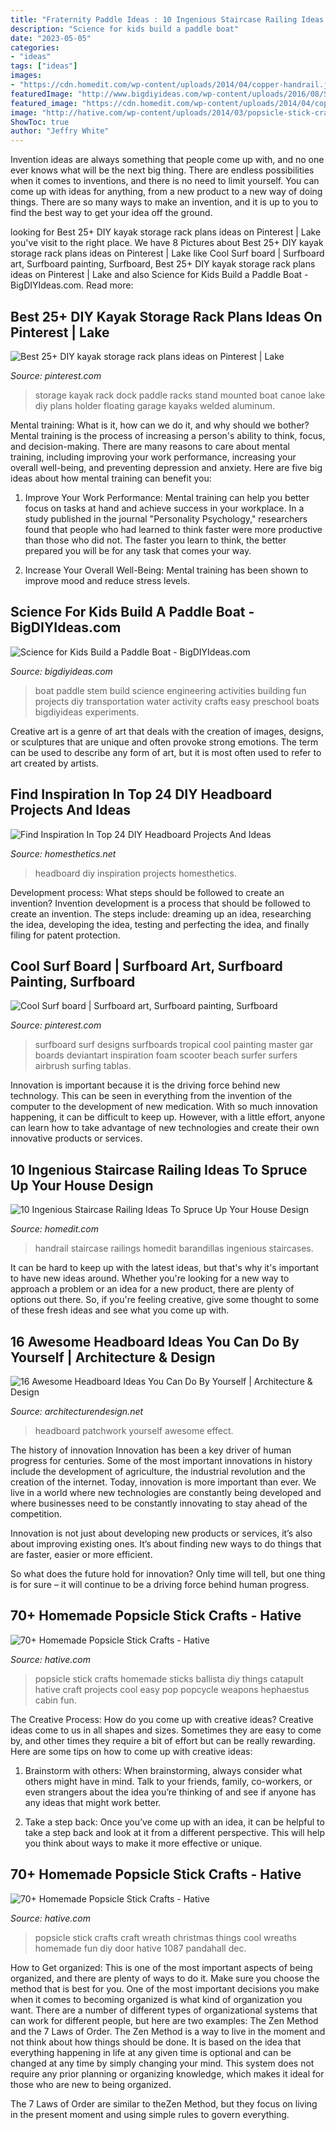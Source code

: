 ```yaml
---
title: "Fraternity Paddle Ideas : 10 Ingenious Staircase Railing Ideas To Spruce Up Your House Design"
description: "Science for kids build a paddle boat"
date: "2023-05-05"
categories:
- "ideas"
tags: ["ideas"]
images:
- "https://cdn.homedit.com/wp-content/uploads/2014/04/copper-handrail.jpg"
featuredImage: "http://www.bigdiyideas.com/wp-content/uploads/2016/08/Science-for-Kids-Build-a-Paddle-Boat.png"
featured_image: "https://cdn.homedit.com/wp-content/uploads/2014/04/copper-handrail.jpg"
image: "http://hative.com/wp-content/uploads/2014/03/popsicle-stick-crafts/44-christmas-wreath-stick-craft.jpg"
ShowToc: true
author: "Jeffry White"
---
```



Invention ideas are always something that people come up with, and no one ever knows what will be the next big thing. There are endless possibilities when it comes to inventions, and there is no need to limit yourself. You can come up with ideas for anything, from a new product to a new way of doing things. There are so many ways to make an invention, and it is up to you to find the best way to get your idea off the ground.

	

		
looking for Best 25+ DIY kayak storage rack plans ideas on Pinterest | Lake you've visit to the right place. We have 8 Pictures about Best 25+ DIY kayak storage rack plans ideas on Pinterest | Lake like Cool Surf board | Surfboard art, Surfboard painting, Surfboard, Best 25+ DIY kayak storage rack plans ideas on Pinterest | Lake and also Science for Kids Build a Paddle Boat - BigDIYIdeas.com. Read more:
		
    
## Best 25+ DIY Kayak Storage Rack Plans Ideas On Pinterest | Lake

<img loading=lazy src="https://i.pinimg.com/736x/9c/25/08/9c250848fe37d4e0295aa74d20b59d30.jpg" onerror="this.onerror=null;this.src='https://tse2.mm.bing.net/th?id=OIP.yPclAjgBb_NZCvptObbQVwHaJ3&amp;pid=15.1';" alt="Best 25+ DIY kayak storage rack plans ideas on Pinterest | Lake">

_Source: pinterest.com_

>storage kayak rack dock paddle racks stand mounted boat canoe lake diy plans holder floating garage kayaks welded aluminum. 

	

Mental training: What is it, how can we do it, and why should we bother?
Mental training is the process of increasing a person's ability to think, focus, and decision-making. There are many reasons to care about mental training, including improving your work performance, increasing your overall well-being, and preventing depression and anxiety. Here are five big ideas about how mental training can benefit you:
1. Improve Your Work Performance: Mental training can help you better focus on tasks at hand and achieve success in your workplace. In a study published in the journal "Personality Psychology," researchers found that people who had learned to think faster were more productive than those who did not. The faster you learn to think, the better prepared you will be for any task that comes your way.

2. Increase Your Overall Well-Being: Mental training has been shown to improve mood and reduce stress levels.

    
## Science For Kids Build A Paddle Boat - BigDIYIdeas.com

<img loading=lazy src="http://www.bigdiyideas.com/wp-content/uploads/2016/08/Science-for-Kids-Build-a-Paddle-Boat.png" onerror="this.onerror=null;this.src='https://tse3.mm.bing.net/th?id=OIP.bU8ilcozw7Vm5wXOUjPEdgHaLH&amp;pid=15.1';" alt="Science for Kids Build a Paddle Boat - BigDIYIdeas.com">

_Source: bigdiyideas.com_

>boat paddle stem build science engineering activities building fun projects diy transportation water activity crafts easy preschool boats bigdiyideas experiments. 

	

Creative art is a genre of art that deals with the creation of images, designs, or sculptures that are unique and often provoke strong emotions. The term can be used to describe any form of art, but it is most often used to refer to art created by artists.

    
## Find Inspiration In Top 24 DIY Headboard Projects And Ideas

<img loading=lazy src="https://cdn.homesthetics.net/wp-content/uploads/2015/01/Find-Inspiration-In-Top-30-DIY-Headboard-Projects-And-Ideas_homesthetics.net-15.jpg" onerror="this.onerror=null;this.src='https://tse3.mm.bing.net/th?id=OIP.ly34L099KI6dpIJqDA2nRAHaLH&amp;pid=15.1';" alt="Find Inspiration In Top 24 DIY Headboard Projects And Ideas">

_Source: homesthetics.net_

>headboard diy inspiration projects homesthetics. 

	

Development process: What steps should be followed to create an invention?
Invention development is a process that should be followed to create an invention. The steps include: dreaming up an idea, researching the idea, developing the idea, testing and perfecting the idea, and finally filing for patent protection.

    
## Cool Surf Board | Surfboard Art, Surfboard Painting, Surfboard

<img loading=lazy src="https://i.pinimg.com/736x/80/7c/93/807c93802d336c731d5b2921546963ab--foam-surfboard-tropical-design.jpg" onerror="this.onerror=null;this.src='https://tse2.mm.bing.net/th?id=OIP.0fc0JX5NQ2IV1Nf7aPmJ8gHaKi&amp;pid=15.1';" alt="Cool Surf board | Surfboard art, Surfboard painting, Surfboard">

_Source: pinterest.com_

>surfboard surf designs surfboards tropical cool painting master gar boards deviantart inspiration foam scooter beach surfer surfers airbrush surfing tablas. 

	

Innovation is important because it is the driving force behind new technology. This can be seen in everything from the invention of the computer to the development of new medication. With so much innovation happening, it can be difficult to keep up. However, with a little effort, anyone can learn how to take advantage of new technologies and create their own innovative products or services.

    
## 10 Ingenious Staircase Railing Ideas To Spruce Up Your House Design

<img loading=lazy src="https://cdn.homedit.com/wp-content/uploads/2014/04/copper-handrail.jpg" onerror="this.onerror=null;this.src='https://tse3.mm.bing.net/th?id=OIP.sKb2s__2DIuvJOVb-ckp2QHaJ4&amp;pid=15.1';" alt="10 Ingenious Staircase Railing Ideas To Spruce Up Your House Design">

_Source: homedit.com_

>handrail staircase railings homedit barandillas ingenious staircases. 

	

It can be hard to keep up with the latest ideas, but that's why it's important to have new ideas around. Whether you're looking for a new way to approach a problem or an idea for a new product, there are plenty of options out there. So, if you're feeling creative, give some thought to some of these fresh ideas and see what you come up with.

    
## 16 Awesome Headboard Ideas You Can Do By Yourself | Architecture &amp; Design

<img loading=lazy src="https://cdn.architecturendesign.net/wp-content/uploads/2014/09/115.jpg" onerror="this.onerror=null;this.src='https://tse2.mm.bing.net/th?id=OIP.JQKA9liyPDmQxjs4dmWSxgHaJ4&amp;pid=15.1';" alt="16 Awesome Headboard Ideas You Can Do By Yourself | Architecture &amp; Design">

_Source: architecturendesign.net_

>headboard patchwork yourself awesome effect. 

	

The history of innovation
Innovation has been a key driver of human progress for centuries. Some of the most important innovations in history include the development of agriculture, the industrial revolution and the creation of the internet.
Today, innovation is more important than ever. We live in a world where new technologies are constantly being developed and where businesses need to be constantly innovating to stay ahead of the competition.

Innovation is not just about developing new products or services, it’s also about improving existing ones. It’s about finding new ways to do things that are faster, easier or more efficient.

So what does the future hold for innovation? Only time will tell, but one thing is for sure – it will continue to be a driving force behind human progress.

    
## 70+ Homemade Popsicle Stick Crafts - Hative

<img loading=lazy src="http://hative.com/wp-content/uploads/2014/03/popsicle-stick-crafts/4-homemade-stick-ballista.jpg" onerror="this.onerror=null;this.src='https://tse3.mm.bing.net/th?id=OIP.RKyV6-I_BPb8M7G8I_x5egHaFj&amp;pid=15.1';" alt="70+ Homemade Popsicle Stick Crafts - Hative">

_Source: hative.com_

>popsicle stick crafts homemade sticks ballista diy things catapult hative craft projects cool easy pop popcycle weapons hephaestus cabin fun. 

	

The Creative Process: How do you come up with creative ideas?
Creative ideas come to us in all shapes and sizes. Sometimes they are easy to come by, and other times they require a bit of effort but can be really rewarding. Here are some tips on how to come up with creative ideas:
1. Brainstorm with others: When brainstorming, always consider what others might have in mind. Talk to your friends, family, co-workers, or even strangers about the idea you’re thinking of and see if anyone has any ideas that might work better.

2. Take a step back: Once you’ve come up with an idea, it can be helpful to take a step back and look at it from a different perspective. This will help you think about ways to make it more effective or unique.


    
## 70+ Homemade Popsicle Stick Crafts - Hative

<img loading=lazy src="http://hative.com/wp-content/uploads/2014/03/popsicle-stick-crafts/44-christmas-wreath-stick-craft.jpg" onerror="this.onerror=null;this.src='https://tse3.mm.bing.net/th?id=OIP.Ts2tF-vAsNVKQKnl6dfmagHaJ4&amp;pid=15.1';" alt="70+ Homemade Popsicle Stick Crafts - Hative">

_Source: hative.com_

>popsicle stick crafts craft wreath christmas things cool wreaths homemade fun diy door hative 1087 pandahall dec. 

	

How to Get organized: This is one of the most important aspects of being organized, and there are plenty of ways to do it. Make sure you choose the method that is best for you.
One of the most important decisions you make when it comes to becoming organized is what kind of organization you want. There are a number of different types of organizational systems that can work for different people, but here are two examples: The Zen Method and the 7 Laws of Order.
The Zen Method is a way to live in the moment and not think about how things should be done. It is based on the idea that everything happening in life at any given time is optional and can be changed at any time by simply changing your mind. This system does not require any prior planning or organizing knowledge, which makes it ideal for those who are new to being organized.

The 7 Laws of Order are similar to theZen Method, but they focus on living in the present moment and using simple rules to govern everything.

